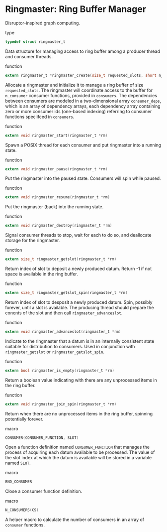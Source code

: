 # Ringmaster: Ring Buffer Manager

Disruptor-inspired graph computing.

type  
```c
typedef struct ringmaster_t
```

Data structure for managing access to ring buffer among a producer
thread and consumer threads.

function  
```c
extern ringmaster_t *ringmaster_create(size_t requested_slots, short n_consumers, consumer *consumers, short consumer_deps[n_consumers][n_consumers])
```

Allocate a ringmaster and initialize it to manage a ring buffer of
size `requested_slots`. The ringmaster will coordinate access to the
buffer for `n_consumer` consumer functions, provided in
`consumers`. The dependencies between consumers are modeled in a
two-dimensional array `consumer_deps`, which is an array of dependency
arrays, each dependency array containing zero or more consumer ids
(one-based indexing) referring to consumer functions speciifced in
`consumers`.

function  
```c
extern void ringmaster_start(ringmaster_t *rm)
```

Spawn a POSIX thread for each consumer and put ringmaster into a
running state.

function  
```c
extern void ringmaster_pause(ringmaster_t *rm)
```

Put the ringmaster into the paused state. Consumers will spin while
paused.

function  
```c
extern void ringmaster_resume(ringmaster_t *rm)
```

Put the ringmaster (back) into the running state.

function  
```c
extern void ringmaster_destroy(ringmaster_t *rm)
```

Signal consumer threads to stop, wait for each to do so, and
deallocate storage for the ringmaster.

function  
```c
extern size_t ringmaster_getslot(ringmaster_t *rm)
```

Return index of slot to deposit a newly produced datum. Return -1 if
not space is available in the ring buffer.

function  
```c
extern size_t ringmaster_getslot_spin(ringmaster_t *rm)
```

Return index of slot to desposit a newly produced datum. Spin,
possibly forever, until a slot is available. The producing thread
should prepare the conents of the slot and then call
`ringmaster_advanceslot`.

function  
```c
extern void ringmaster_advanceslot(ringmaster_t *rm)
```

Indicate to the ringmaster that a datum is in an internally consistent
state suitable for distribution to consumers. Used in conjunction with
`ringmaster_getslot` or `ringmaster_getslot_spin`.

function  
```c
extern bool ringmaster_is_empty(ringmaster_t *rm)
```

Return a boolean value indicating with there are any unprocessed items
in the ring buffer.

function  
```c
extern void ringmaster_join_spin(ringmaster_t *rm)
```

Return when there are no unprocessed items in the ring buffer, spinning potentially forever.

macro  
```c
CONSUMER(CONSUMER_FUNCTION, SLOT)
```

Open a function definition named `CONSUMER_FUNCTION` that manages the
process of acquiring each datum available to be processed. The value
of the slot index at which the datum is available will be stored in a
variable named `SLOT`.

macro  
```c
END_CONSUMER
```

Close a consumer function definition.

macro  
```c
N_CONSUMERS(CS)
```

A helper macro to calculate the number of consumers in an array of
`consumer` functions.
